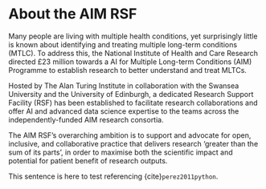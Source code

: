 # About the AIM RSF

Many people are living with multiple health conditions, yet surprisingly little is known about identifying and treating multiple long-term conditions (MTLC). To address this, the National Institute of Health and Care Research directed £23 million towards a AI for Multiple Long-term Conditions (AIM) Programme to establish research to better understand and treat MLTCs.

Hosted by The Alan Turing Institute in collaboration with the Swansea University and the University of Edinburgh, a dedicated Research Support Facility (RSF) has been established to facilitate research collaborations and offer AI and advanced data science expertise to the teams across the independently-funded AIM research consortia.

The AIM RSF’s overarching ambition is to support and advocate for open, inclusive, and collaborative practice that delivers research ‘greater than the sum of its parts’, in order to maximise both the scientific impact and potential for patient benefit of research outputs.

This sentence is here to test referencing {cite}`perez2011python`.
